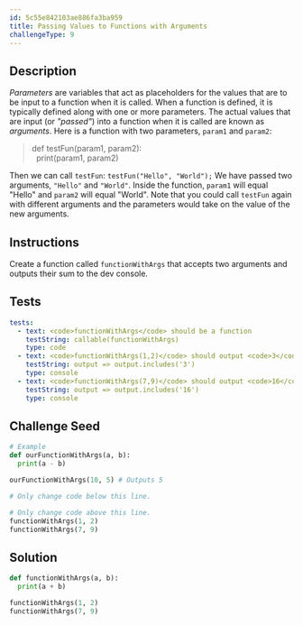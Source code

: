 ```yaml
---
id: 5c55e842103ae886fa3ba959
title: Passing Values to Functions with Arguments
challengeType: 9
---
```


## Description
<section id='description'>
<dfn>Parameters</dfn> are variables that act as placeholders for the values that are to be input to a function when it is called. When a function is defined, it is typically defined along with one or more parameters. The actual values that are input (or <dfn>"passed"</dfn>) into a function when it is called are known as <dfn>arguments</dfn>.
Here is a function with two parameters, <code>param1</code> and <code>param2</code>:
<blockquote>def testFun(param1, param2):<br>&nbsp;&nbsp;print(param1, param2)<br></blockquote>
Then we can call <code>testFun</code>:
<code>testFun("Hello", "World");</code>
We have passed two arguments, <code>"Hello"</code> and <code>"World"</code>. Inside the function, <code>param1</code> will equal "Hello" and <code>param2</code> will equal "World". Note that you could call <code>testFun</code> again with different arguments and the parameters would take on the value of the new arguments.
</section>

## Instructions
<section id='instructions'>
Create a function called <code>functionWithArgs</code> that accepts two arguments and outputs their sum to the dev console.
</section>

## Tests
<section id='tests'>

```yml
tests:
  - text: <code>functionWithArgs</code> should be a function
    testString: callable(functionWithArgs)
    type: code
  - text: <code>functionWithArgs(1,2)</code> should output <code>3</code>
    testString: output => output.includes('3')
    type: console
  - text: <code>functionWithArgs(7,9)</code> should output <code>16</code>
    testString: output => output.includes('16')
    type: console

```

</section>

## Challenge Seed
<section id='challengeSeed'>

<div id='py-seed'>

```python
# Example
def ourFunctionWithArgs(a, b):
  print(a - b)

ourFunctionWithArgs(10, 5) # Outputs 5

# Only change code below this line.

# Only change code above this line.
functionWithArgs(1, 2)
functionWithArgs(7, 9)
```

</div>

</section>

## Solution
<section id='solution'>


```python
def functionWithArgs(a, b):
  print(a + b)

functionWithArgs(1, 2)
functionWithArgs(7, 9)
```

</section>
